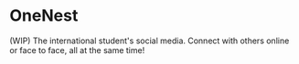# OneNest
(WIP) The international student's social media. Connect with others online or face to face, all at the same time!
